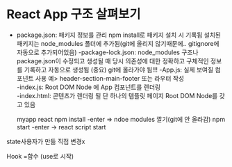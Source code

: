 # React App 구조 살펴보기
- package.json:
  패키지 정보를 관리
  npm install로 패키지 설치 시 기록됨
  설치된 패키지는 node_modules 폴더에 추가됨(git에 올리지 않기때문에.. gitignore에 자동으로 추가되어있음)
-package-lock.json:
  node_modules 구조나 package.json이 수정되고 생성될 때 당시 의존성에 대한 정확하고 구체적인 정보를 기록하고 자동으로 생성됨
  (중요) git에 올라가야 됨!!!
-App.js:
  실제 보여질 컴포넌트
  사용 예> header-section-main-footer 또는 라우터 작성  
-index.js:
  Root DOM Node 에 App 컴포넌트를 렌더링  
-index.html:
  콘텐츠가 렌더링 될 단 하나의 템플릿 페이지
  Root DOM Node를 갖고 있음



  myapp react npm install -enter => ndoe modules 깔기(git에 안 올라감)
              npm start -enter -> react script start

state사용자가 만듦 직접 변경x

Hook
=함수 (use로 시작)

